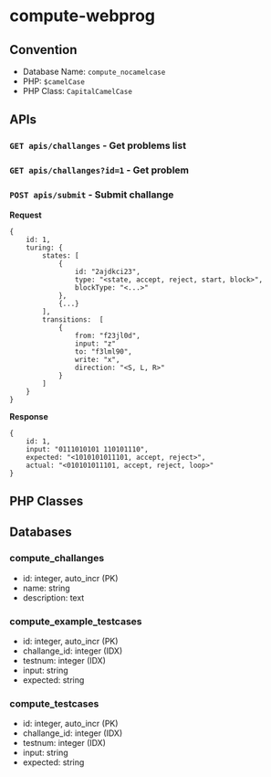 # compute-webprog

## Convention

- Database Name: `compute_nocamelcase`
- PHP: `$camelCase`
- PHP Class: `CapitalCamelCase`

## APIs

### `GET apis/challanges` - Get problems list

### `GET apis/challanges?id=1` - Get problem

### `POST apis/submit` - Submit challange

**Request**

	{
		id: 1,
		turing: {
			states: [
				{
					id: "2ajdkci23",
					type: "<state, accept, reject, start, block>",
					blockType: "<...>"
				},
				{...}
			], 
			transitions:  [
				{
					from: "f23jl0d",
					input: "z"
					to: "f3lml90",
					write: "x",
					direction: "<S, L, R>"
				}
			]
		}
	}

**Response**

	{
		id: 1,
		input: "0111010101 110101110",
		expected: "<1010101011101, accept, reject>",
		actual: "<010101011101, accept, reject, loop>"
	}

## PHP Classes



## Databases

### compute_challanges

- id: integer, auto_incr (PK)
- name: string
- description: text

### compute_example_testcases

- id: integer, auto_incr (PK)
- challange_id: integer (IDX)
- testnum: integer (IDX)
- input: string
- expected: string

### compute_testcases

- id: integer, auto_incr (PK)
- challange_id: integer (IDX)
- testnum: integer (IDX)
- input: string
- expected: string